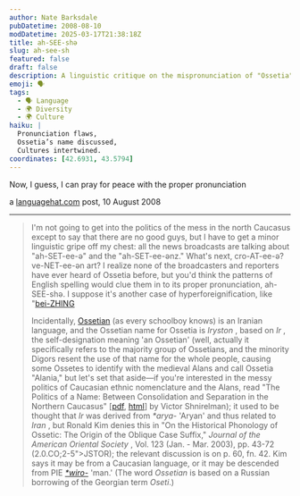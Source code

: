 ```yaml
---
author: Nate Barksdale
pubDatetime: 2008-08-10
modDatetime: 2025-03-17T21:38:18Z
title: ah-SEE-shə
slug: ah-see-sh
featured: false
draft: false
description: A linguistic critique on the mispronunciation of "Ossetia" and insights into its cultural and political significance.
emoji: 🗣️
tags:
  - 🗣️ Language
  - 🌍 Diversity
  - 🌍 Culture
haiku: |
  Pronunciation flaws,  
  Ossetia’s name discussed,  
  Cultures intertwined.
coordinates: [42.6931, 43.5794]
---
```


Now, I guess, I can pray for peace with the proper pronunciation

a [languagehat.com](http://www.languagehat.com/archives/003213.php) post, 10 August 2008

---

> I'm not going to get into the politics of the mess in the north Caucasus except to say that there are no good guys, but I have to get a minor linguistic gripe off my chest: all the news broadcasts are talking about "ah-SET-ee-ə" and the "ah-SET-ee-ənz." What's next, cro-AT-ee-ə? ve-NET-ee-ən art? I realize none of the broadcasters and reporters have ever heard of Ossetia before, but you'd think the patterns of English spelling would clue them in to its proper pronunciation, ah-SEE-shə. I suppose it's another case of hyperforeignification, like "[bei-ZHING](http://www.languagehat.com/archives/002167.php)
>
> Incidentally, [Ossetian](http://en.wikipedia.org/wiki/Ossetic_language) (as every schoolboy knows) is an Iranian language, and the Ossetian name for Ossetia is _Iryston_ , based on _Ir_ , the self-designation meaning 'an Ossetian' (well, actually it specifically refers to the majority group of Ossetians, and the minority Digors resent the use of that name for the whole people, causing some Ossetes to identify with the medieval Alans and call Ossetia "Alania," but let's set that aside—if you're interested in the messy politics of Caucasian ethnic nomenclature and the Alans, read "The Politics of a Name: Between Consolidation and Separation in the Northern Caucasus" [[pdf](http://src-h.slav.hokudai.ac.jp/publictn/acta/23/02_shnirelman.pdf), [html](http://64.233.167.104/search?q=cache:LiJb-rfqtZ4J:src-h.slav.hokudai.ac.jp/publictn/acta/23/02_shnirelman.pdf)] by Victor Shnirelman); it used to be thought that _Ir_ was derived from _\*arya-_ 'Aryan' and thus related to _Iran_ , but Ronald Kim denies this in "On the Historical Phonology of Ossetic: The Origin of the Oblique Case Suffix," _Journal of the American Oriental Society_ , Vol. 123 (Jan. - Mar. 2003), pp. 43-72 (2.0.CO;2-5">JSTOR); the relevant discussion is on p. 60, fn. 42. Kim says it may be from a Caucasian language, or it may be descended from PIE [_\*wiro-_](http://www.bartleby.com/61/roots/IE588.html) 'man.' (The word _Ossetian_ is based on a Russian borrowing of the Georgian term _Oseti_.)
